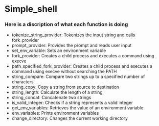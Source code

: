# Simple_shell

### Here is a discription of what each function is doing
*  tokenize_string_provider:
	Tokenizes the input string and calls fork_provider
*  prompt_provider:
	Provides the prompt and reads user input
*  set_env_variable:
	 Sets an environment variable
*  fork_provider:
	Creates a child process and executes a command using execve
*  path_specified_fork_provider:
	Creates a child process and executes a command using execve without searching the PATH
*  string_compare:
	Compare two strings up to a specified number of characters
*  string_copy:
	Copy a string from source to destination
*  string_length:
	Calculate the length of a string
*  string_concat:
	Concatenate two strings
*  is_valid_integer:
	Checks if a string represents a valid integer
*  get_env_variables:
	Retrieves the value of an environment variable
*  env_variables:
	Prints environment variables
*  change_directory:
	Changes the current working directory

